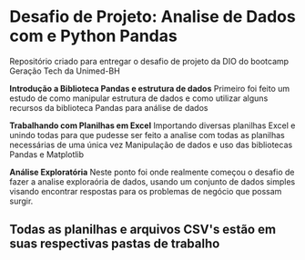 # Desafio de Projeto: Analise de Dados com e Python Pandas
Repositório criado para entregar o desafio de projeto da DIO do bootcamp Geração Tech da Unimed-BH

**Introdução a Biblioteca Pandas e estrutura de dados**
Primeiro foi feito um estudo de como manipular estrutura de dados e como utilizar alguns recursos da biblioteca Pandas para análise de dados

**Trabalhando com Planilhas em Excel**
Importando diversas planilhas Excel e unindo todas para que pudesse ser feito a analise com todas as planilhas necessárias de uma única vez
Manipulação de dados e uso das bibliotecas Pandas e Matplotlib

**Análise Exploratória**
Neste ponto foi onde realmente começou o desafio de fazer a analise exploraória de dados, usando um conjunto de dados simples visando encontrar respostas para os problemas de negócio que possam surgir.

## Todas as planilhas e arquivos CSV's estão em suas respectivas pastas de trabalho ##
